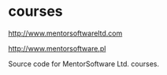 courses
=======

http://www.mentorsoftwareltd.com

http://www.mentorsoftware.pl

Source code for MentorSoftware Ltd. courses.

